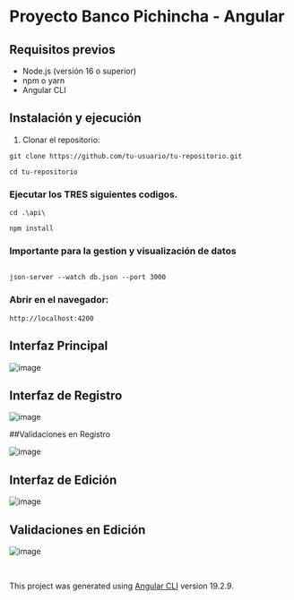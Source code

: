 # Proyecto Banco Pichincha - Angular

## Requisitos previos
- Node.js (versión 16 o superior)
- npm o yarn
- Angular CLI

## Instalación y ejecución

1. Clonar el repositorio:
```
git clone https://github.com/tu-usuario/tu-repositorio.git
```
```
cd tu-repositorio
```


### Ejecutar los TRES siguientes codigos.

```
cd .\api\
```

```
npm install
```

### Importante para la gestion y visualización de datos

```

json-server --watch db.json --port 3000 

```

### Abrir en el navegador:

```
http://localhost:4200
```

## Interfaz Principal

![image](https://github.com/user-attachments/assets/46b38e19-4c7b-4062-bd68-a118f0151295)



## Interfaz de Registro

![image](https://github.com/user-attachments/assets/f2045678-2348-490d-87aa-4d3211ed759d)

##Validaciones en Registro

![image](https://github.com/user-attachments/assets/a80802db-971c-4799-98d1-61b93a039764)


## Interfaz de Edición

![image](https://github.com/user-attachments/assets/e8fb7c50-8577-4456-81f9-14edc0b42e5f)

## Validaciones en Edición

![image](https://github.com/user-attachments/assets/84e37cd5-e431-4ad5-b199-fe593516429b)


<br>


This project was generated using [Angular CLI](https://github.com/angular/angular-cli) version 19.2.9.
